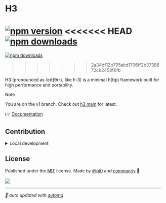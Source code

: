 # H3

<!-- automd:badges -->

[![npm version](https://img.shields.io/npm/v/h3)](https://npmjs.com/package/h3)
<<<<<<< HEAD
[![npm downloads](https://img.shields.io/npm/dm/h3)](https://npm.chart.dev/h3)
=======
[![npm downloads](https://img.shields.io/npm/dm/h3)](https://npmjs.com/package/h3)
>>>>>>> 2a34df12b795abd1706ff2b3738872cb2458f6fb

<!-- /automd -->

H3 (pronounced as /eɪtʃθriː/, like h-3) is a minimal h(ttp) framework built for high performance and portability.

> [!NOTE]
> You are on the v1 branch. Check out [h3 main](https://github.com/unjs/h3/tree/main) for latest.

👉 [Documentation](https://h3.unjs.io)

## Contribution

<details>
  <summary>Local development</summary>

- Clone this repository
- Install the latest LTS version of [Node.js](https://nodejs.org/en/)
- Enable [Corepack](https://github.com/nodejs/corepack) using `corepack enable`
- Install dependencies using `pnpm install`
- Run tests using `pnpm dev` or `pnpm test`

</details>

<!-- /automd -->

## License

<!-- automd:contributors license=MIT author="pi0" -->

Published under the [MIT](https://github.com/unjs/h3/blob/main/LICENSE) license.
Made by [@pi0](https://github.com/pi0) and [community](https://github.com/unjs/h3/graphs/contributors) 💛
<br><br>
<a href="https://github.com/unjs/h3/graphs/contributors">
<img src="https://contrib.rocks/image?repo=unjs/h3" />
</a>

<!-- /automd -->

<!-- automd:with-automd -->

---

_🤖 auto updated with [automd](https://automd.unjs.io)_

<!-- /automd -->
